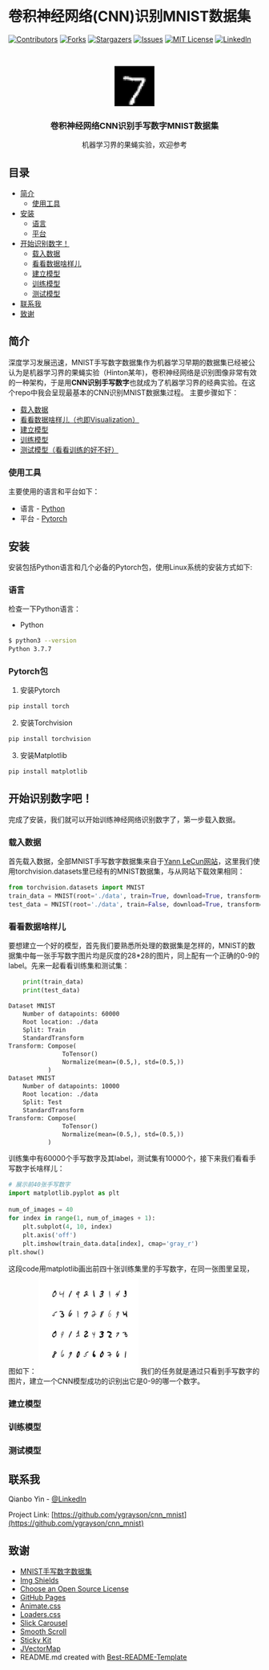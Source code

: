 # 卷积神经网络(CNN)识别MNIST数据集

<!-- PROJECT SHIELDS -->
<!--
*** I'm using markdown "reference style" links for readability.
*** Reference links are enclosed in brackets [ ] instead of parentheses ( ).
*** See the bottom of this document for the declaration of the reference variables
*** for contributors-url, forks-url, etc. This is an optional, concise syntax you may use.
*** https://www.markdownguide.org/basic-syntax/#reference-style-links
-->
[![Contributors][contributors-shield]][contributors-url]
[![Forks][forks-shield]][forks-url]
[![Stargazers][stars-shield]][stars-url]
[![Issues][issues-shield]][issues-url]
[![MIT License][license-shield]][license-url]
[![LinkedIn][linkedin-shield]][linkedin-url]


<!-- PROJECT LOGO -->
<br />
<p align="center">
  <a href="https://github.com/ygrayson/cnn_mnist">
    <img src="images/sample_digit.png" alt="Digit" width="80" height="80">
  </a>

  <h3 align="center">卷积神经网络CNN识别手写数字MNIST数据集</h3>
  <p align="center">
    机器学习界的果蝇实验，欢迎参考
  </p>
</p>


<!-- TABLE OF CONTENTS -->
## 目录

* [简介](#简介)
  * [使用工具](#使用工具)
* [安装](#安装)
  * [语言](#语言)
  * [平台](#平台)
* [开始识别数字！](#开始识别数字吧！)
  * [载入数据](#载入数据)
  * [看看数据啥样儿](#看看数据啥样儿)
  * [建立模型](#建立模型)
  * [训练模型](#训练模型)
  * [测试模型](#测试模型)
* [联系我](#联系我)
* [致谢](#致谢)



<!-- ABOUT THE PROJECT -->
## 简介

深度学习发展迅速，MNIST手写数字数据集作为机器学习早期的数据集已经被公认为是机器学习界的果蝇实验（Hinton某年)，卷积神经网络是识别图像非常有效的一种架构，于是用<b>CNN识别手写数字</b>也就成为了机器学习界的经典实验。在这个repo中我会呈现最基本的CNN识别MNIST数据集过程。
主要步骤如下：
* [载入数据](#载入数据)
* [看看数据啥样儿（也即Visualization）](#看看数据啥样儿)
* [建立模型](#建立模型)
* [训练模型](#测试模型)
* [测试模型（看看训练的好不好）](#测试模型)


### 使用工具
主要使用的语言和平台如下：
* 语言 - [Python](https://www.python.org/)
* 平台 - [Pytorch](https://pytorch.org/)


<!-- GETTING STARTED -->
## 安装

安装包括Python语言和几个必备的Pytorch包，使用Linux系统的安装方式如下:

### 语言
检查一下Python语言：
* Python
```sh
$ python3 --version
Python 3.7.7
```

### Pytorch包
1. 安装Pytorch
```sh
pip install torch
```
2. 安装Torchvision
```sh
pip install torchvision
```

3. 安装Matplotlib
```sh
pip install matplotlib
```


<!-- Start Recognizing Digits -->
## 开始识别数字吧！

完成了安装，我们就可以开始训练神经网络识别数字了，第一步载入数据。


### 载入数据

首先载入数据，全部MNIST手写数字数据集来自于[Yann LeCun网站](http://yann.lecun.com/exdb/mnist/)，这里我们使用torchvision.datasets里已经有的MNIST数据集，与从网站下载效果相同：
```python
from torchvision.datasets import MNIST
train_data = MNIST(root='./data', train=True, download=True, transform=transform)
test_data = MNIST(root='./data', train=False, download=True, transform=transform)
```

### 看看数据啥样儿

要想建立一个好的模型，首先我们要熟悉所处理的数据集是怎样的，MNIST的数据集中每一张手写数字图片均是灰度的28*28的图片，同上配有一个正确的0-9的label。先来一起看看训练集和测试集：
```python
    print(train_data)
    print(test_data)
```
```
Dataset MNIST
    Number of datapoints: 60000
    Root location: ./data
    Split: Train
    StandardTransform
Transform: Compose(
               ToTensor()
               Normalize(mean=(0.5,), std=(0.5,))
           )
Dataset MNIST
    Number of datapoints: 10000
    Root location: ./data
    Split: Test
    StandardTransform
Transform: Compose(
               ToTensor()
               Normalize(mean=(0.5,), std=(0.5,))
           )
```

训练集中有60000个手写数字及其label，测试集有10000个，接下来我们看看手写数字长啥样儿：

```python
# 展示前40张手写数字
import matplotlib.pyplot as plt

num_of_images = 40
for index in range(1, num_of_images + 1):
    plt.subplot(4, 10, index)
    plt.axis('off')
    plt.imshow(train_data.data[index], cmap='gray_r')
plt.show()
```
这段code用matplotlib画出前四十张训练集里的手写数字，在同一张图里呈现，图如下：
<img src="images/digits.png" alt="40Digit" width="200" height="200">
我们的任务就是通过只看到手写数字的图片，建立一个CNN模型成功的识别出它是0-9的哪一个数字。

### 建立模型


### 训练模型


### 测试模型


<!-- Contact Me -->
## 联系我

Qianbo Yin - [@LinkedIn](https://www.linkedin.com/in/qianbo-yin-a91861114/)

Project Link: [https://github.com/ygrayson/cnn_mnist](https://github.com/ygrayson/cnn_mnist)



<!-- ACKNOWLEDGEMENTS -->
## 致谢
* [MNIST手写数字数据集](http://yann.lecun.com/exdb/mnist/)
* [Img Shields](https://shields.io)
* [Choose an Open Source License](https://choosealicense.com)
* [GitHub Pages](https://pages.github.com)
* [Animate.css](https://daneden.github.io/animate.css)
* [Loaders.css](https://connoratherton.com/loaders)
* [Slick Carousel](https://kenwheeler.github.io/slick)
* [Smooth Scroll](https://github.com/cferdinandi/smooth-scroll)
* [Sticky Kit](http://leafo.net/sticky-kit)
* [JVectorMap](http://jvectormap.com)
* README.md created with [Best-README-Template](https://github.com/othneildrew/Best-README-Template)





<!-- MARKDOWN LINKS & IMAGES -->
<!-- https://www.markdownguide.org/basic-syntax/#reference-style-links -->
[contributors-shield]: https://img.shields.io/github/contributors/othneildrew/Best-README-Template.svg?style=flat-square
[contributors-url]: https://github.com/othneildrew/Best-README-Template/graphs/contributors
[forks-shield]: https://img.shields.io/github/forks/othneildrew/Best-README-Template.svg?style=flat-square
[forks-url]: https://github.com/othneildrew/Best-README-Template/network/members
[stars-shield]: https://img.shields.io/github/stars/othneildrew/Best-README-Template.svg?style=flat-square
[stars-url]: https://github.com/othneildrew/Best-README-Template/stargazers
[issues-shield]: https://img.shields.io/github/issues/othneildrew/Best-README-Template.svg?style=flat-square
[issues-url]: https://github.com/othneildrew/Best-README-Template/issues
[license-shield]: https://img.shields.io/github/license/othneildrew/Best-README-Template.svg?style=flat-square
[license-url]: https://github.com/othneildrew/Best-README-Template/blob/master/LICENSE.txt
[linkedin-shield]: https://img.shields.io/badge/-LinkedIn-black.svg?style=flat-square&logo=linkedin&colorB=555
[linkedin-url]: https://linkedin.com/in/othneildrew
[product-screenshot]: images/screenshot.png
